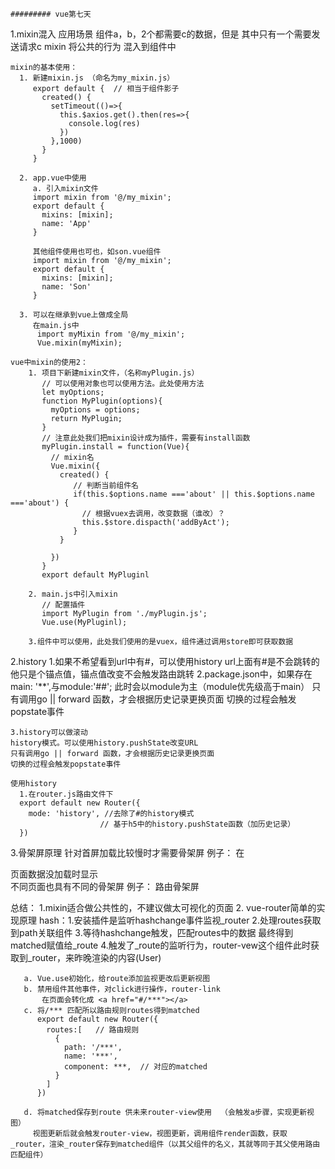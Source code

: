     ######### vue第七天
  1.mixin混入
    应用场景 
       组件a，b，2个都需要c的数据，但是
       其中只有一个需要发送请求c
    mixin 将公共的行为 混入到组件中

    mixin的基本使用：
      1. 新建mixin.js （命名为my_mixin.js）
         export default {  // 相当于组件影子
           created() {
             setTimeout(()=>{
               this.$axios.get().then(res=>{
                 console.log(res)
               })
             },1000)
           }
         }  

      2. app.vue中使用
         a. 引入mixin文件
         import mixin from '@/my_mixin';  
         export default {
           mixins: [mixin];
           name: 'App'
         }

         其他组件使用也可也，如son.vue组件
         import mixin from '@/my_mixin';  
         export default {
           mixins: [mixin];
           name: 'Son'
         }

      3. 可以在继承到vue上做成全局
         在main.js中
          import myMixin from '@/my_mixin';
          Vue.mixin(myMixin);

    vue中mixin的使用2：
        1. 项目下新建mixin文件，（名称myPlugin.js）
           // 可以使用对象也可以使用方法。此处使用方法
           let myOptions;
           function MyPlugin(options){
             myOptions = options;
             return MyPlugin;
           }
           // 注意此处我们把mixin设计成为插件，需要有install函数
           myPlugin.install = function(Vue){
             // mixin名
             Vue.mixin({
               created() {
                  // 判断当前组件名
                  if(this.$options.name ==='about' || this.$options.name ==='about') {
                    // 根据vuex去调用，改变数据（谁改）？
                    this.$store.dispacth('addByAct');
                  }
               }

             }) 
           }
           export default MyPluginl

        2. main.js中引入mixin
           // 配置插件
           import MyPlugin from './myPlugin.js';
           Vue.use(MyPluginl);

        3.组件中可以使用，此处我们使用的是vuex，组件通过调用store即可获取数据      



  2.history
    1.如果不希望看到url中有#，可以使用history
    url上面有#是不会跳转的他只是个锚点值，锚点值改变不会触发路由跳转
    2.package.json中，如果存在main: '**',与module:'##';
      此时会以module为主（module优先级高于main） 
    只有调用go || forward 函数，才会根据历史记录更换页面
    切换的过程会触发popstate事件

    3.history可以做滚动
    history模式。可以使用history.pushState改变URL
    只有调用go || forward 函数，才会根据历史记录更换页面
    切换的过程会触发popstate事件
    
    使用history
      1.在router.js路由文件下 
      export default new Router({
        mode: 'history', //去除了#的history模式
                        // 基于h5中的history.pushState函数（加历史记录）
      })

  3.骨架屏原理
    针对首屏加载比较慢时才需要骨架屏
     例子： 在 <div id='app'>
                  <div>页面数据没加载时显示</div>
               </div>
    不同页面也具有不同的骨架屏
     例子： 路由骨架屏
        

  总结：
    1.mixin适合做公共性的，不建议做太可视化的页面
    2. vue-router简单的实现原理
      hash：1.安装插件是监听hashchange事件监视_router
            2.处理routes获取到path关联组件
            3.等待hashchange触发，匹配routes中的数据
            最终得到matched赋值给_route 
            4.触发了_route的监听行为，router-vew这个组件此时获取到_router，来昨晚渲染的内容(User)

       a. Vue.use初始化，给route添加监视更改后更新视图 
       b. 禁用组件其他事件，对click进行操作，router-link
           在页面会转化成 <a href="#/***"></a>
       c. 将/*** 匹配所以路由规则routes得到matched
          export default new Router({
            routes:[   // 路由规则
              {
                path: '/***',
                name: '***',
                component: ***,  // 对应的matched
              }
            ]
          }) 

       d. 将matched保存到route 供未来router-view使用  （会触发a步骤，实现更新视图）
         视图更新后就会触发router-view，视图更新，调用组件render函数，获取_router，渲染_router保存到matched组件（以其父组件的名义，其就等同于其父使用路由匹配组件）


